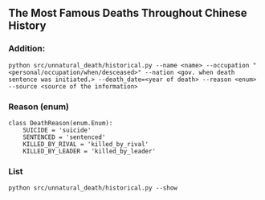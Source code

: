 ## The Most Famous Deaths Throughout Chinese History
### Addition:
```
python src/unnatural_death/historical.py --name <name> --occupation "<personal/occupation/when/desceased>" --nation <gov. when death sentence was initiated.> --death_date=<year of death> --reason <enum> --source <source of the information>
```
### Reason (enum)
```
class DeathReason(enum.Enum):
    SUICIDE = 'suicide'
    SENTENCED = 'sentenced'
    KILLED_BY_RIVAL = 'killed_by_rival'
    KILLED_BY_LEADER = 'killed_by_leader'
```

### List
```
python src/unnatural_death/historical.py --show
```
